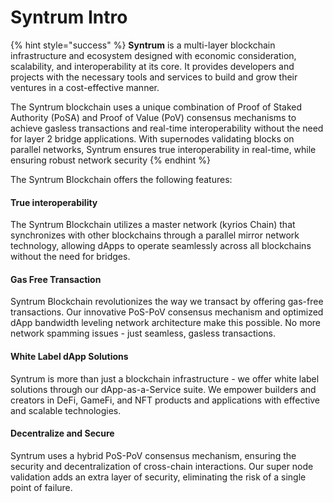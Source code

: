 # Syntrum Intro

{% hint style="success" %}
**Syntrum** is a multi-layer blockchain infrastructure and ecosystem designed with economic consideration, scalability, and interoperability at its core. It provides developers and projects with the necessary tools and services to build and grow their ventures in a cost-effective manner.

The Syntrum blockchain uses a unique combination of Proof of Staked Authority (PoSA) and Proof of Value (PoV) consensus mechanisms to achieve gasless transactions and real-time interoperability without the need for layer 2 bridge applications. With supernodes validating blocks on parallel networks, Syntrum ensures true interoperability in real-time, while ensuring robust network security
{% endhint %}

The Syntrum Blockchain offers the following features:

#### True interoperability

The Syntrum Blockchain utilizes a master network (kyrios Chain) that synchronizes with other blockchains through a parallel mirror network technology, allowing dApps to operate seamlessly across all blockchains without the need for bridges.

#### **Gas Free Transaction**

Syntrum Blockchain revolutionizes the way we transact by offering gas-free transactions. Our innovative PoS-PoV consensus mechanism and optimized dApp bandwidth leveling network architecture make this possible. No more network spamming issues - just seamless, gasless transactions.

#### White Label dApp Solutions

Syntrum is more than just a blockchain infrastructure - we offer white label solutions through our dApp-as-a-Service suite. We empower builders and creators in DeFi, GameFi, and NFT products and applications with effective and scalable technologies.

#### Decentralize and Secure

Syntrum uses a hybrid PoS-PoV consensus mechanism, ensuring the security and decentralization of cross-chain interactions. Our super node validation adds an extra layer of security, eliminating the risk of a single point of failure.

​

